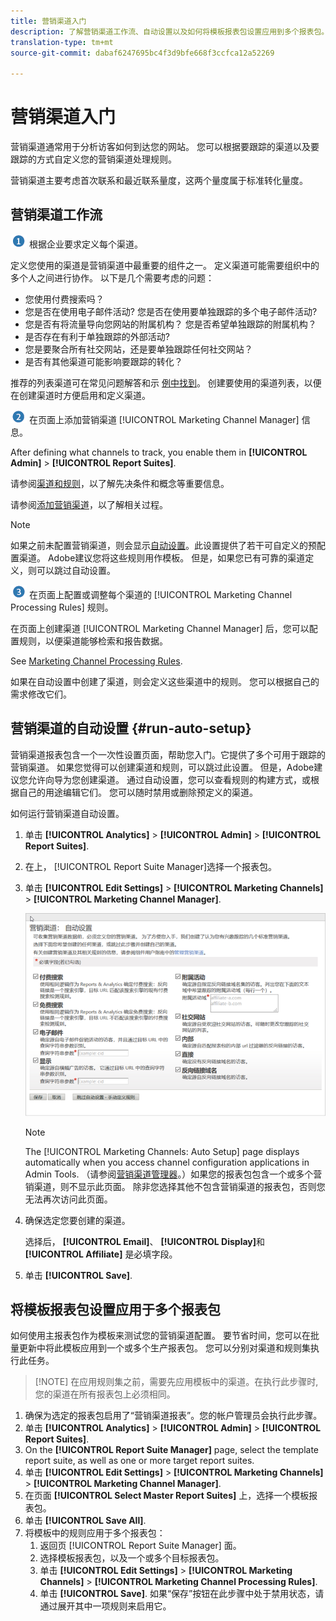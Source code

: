 ```yaml
---
title: 营销渠道入门
description: 了解营销渠道工作流、自动设置以及如何将模板报表包设置应用到多个报表包。
translation-type: tm+mt
source-git-commit: dabaf6247695bc4f3d9bfe668f3ccfca12a52269

---
```



# 营销渠道入门

营销渠道通常用于分析访客如何到达您的网站。 您可以根据要跟踪的渠道以及要跟踪的方式自定义您的营销渠道处理规则。

营销渠道主要考虑首次联系和最近联系量度，这两个量度属于标准转化量度。

## 营销渠道工作流

![](assets/step1_icon.png) 根据企业要求定义每个渠道。

定义您使用的渠道是营销渠道中最重要的组件之一。 定义渠道可能需要组织中的多个人之间进行协作。 以下是几个需要考虑的问题：

* 您使用付费搜索吗？
* 您是否在使用电子邮件活动? 您是否在使用要单独跟踪的多个电子邮件活动?
* 您是否有将流量导向您网站的附属机构？ 您是否希望单独跟踪的附属机构？
* 是否存在有利于单独跟踪的外部活动?
* 您是要聚合所有社交网站，还是要单独跟踪任何社交网站？
* 是否有其他渠道可能影响要跟踪的转化？

推荐的列表渠道可在常见问题解答和示 [例中找到](/help/components/c-marketing-channels/c-faq.md)。 创建要使用的渠道列表，以便在创建渠道时方便启用和定义渠道。

![](assets/step2_icon.png) 在页面上添加营销渠道 [!UICONTROL Marketing Channel Manager] 信息。

After defining what channels to track, you enable them in **[!UICONTROL Admin]** > **[!UICONTROL Report Suites]**.

请参阅[渠道和规则](/help/components/c-marketing-channels/c-channels.md)，以了解先决条件和概念等重要信息。

请参阅[添加营销渠道](/help/components/c-marketing-channels/c-channels.md)，以了解相关过程。

>[!NOTE]
>
>如果之前未配置营销渠道，则会显示[自动设置](/help/components/c-marketing-channels/c-getting-started-mchannel.md)。此设置提供了若干可自定义的预配置渠道。 Adobe建议您将这些规则用作模板。 但是，如果您已有可靠的渠道定义，则可以跳过自动设置。

![](assets/step3_icon.png) 在页面上配置或调整每个渠道的 [!UICONTROL Marketing Channel Processing Rules] 规则。

在页面上创建渠道 [!UICONTROL Marketing Channel Manager] 后，您可以配置规则，以便渠道能够检索和报告数据。

See [Marketing Channel Processing Rules](/help/components/c-marketing-channels/c-rules.md).

如果在自动设置中创建了渠道，则会定义这些渠道中的规则。 您可以根据自己的需求修改它们。

## 营销渠道的自动设置 {#run-auto-setup}

营销渠道报表包含一个一次性设置页面，帮助您入门。它提供了多个可用于跟踪的营销渠道。 如果您觉得可以创建渠道和规则，可以跳过此设置。 但是，Adobe建议您允许向导为您创建渠道。 通过自动设置，您可以查看规则的构建方式，或根据自己的用途编辑它们。 您可以随时禁用或删除预定义的渠道。

如何运行营销渠道自动设置。

1. 单击 **[!UICONTROL Analytics]** > **[!UICONTROL Admin]** > **[!UICONTROL Report Suites]**.
1. 在上， [!UICONTROL Report Suite Manager]选择一个报表包。
1. 单击 **[!UICONTROL Edit Settings]** > **[!UICONTROL Marketing Channels]** > **[!UICONTROL Marketing Channel Manager]**.

   ![步骤结果](assets/wizard.png)

   >[!NOTE]
   >
   >The [!UICONTROL Marketing Channels: Auto Setup] page displays automatically when you access channel configuration applications in Admin Tools. （请参阅[营销渠道管理器](/help/components/c-marketing-channels/c-channels.md)。）如果您的报表包包含一个或多个营销渠道，则不显示此页面。 除非您选择其他不包含营销渠道的报表包，否则您无法再次访问此页面。

1. 确保选定您要创建的渠道。

   选择后， **[!UICONTROL Email]**、 **[!UICONTROL Display]**&#x200B;和 **[!UICONTROL Affiliate]** 是必填字段。

1. 单击 **[!UICONTROL Save]**.

## 将模板报表包设置应用于多个报表包

如何使用主报表包作为模板来测试您的营销渠道配置。 要节省时间，您可以在批量更新中将此模板应用到一个或多个生产报表包。 您可以分别对渠道和规则集执行此任务。

>[!NOTE] 在应用规则集之前，需要先应用模板中的渠道。在执行此步骤时,您的渠道在所有报表包上必须相同。

1. 确保为选定的报表包启用了“营销渠道报表”。您的帐户管理员会执行此步骤。
1. 单击 **[!UICONTROL Analytics]** > **[!UICONTROL Admin]** > **[!UICONTROL Report Suites]**.
1. On the **[!UICONTROL Report Suite Manager]** page, select the template report suite, as well as one or more target report suites.
1. 单击 **[!UICONTROL Edit Settings]** > **[!UICONTROL Marketing Channels]** > **[!UICONTROL Marketing Channel Manager]**.
1. 在页面 **[!UICONTROL Select Master Report Suites]** 上，选择一个模板报表包。
1. 单击 **[!UICONTROL Save All]**.
1. 将模板中的规则应用于多个报表包： 
   1. 返回页 [!UICONTROL Report Suite Manager] 面。
   1. 选择模板报表包，以及一个或多个目标报表包。
   1. 单击 **[!UICONTROL Edit Settings]** > **[!UICONTROL Marketing Channels]** > **[!UICONTROL Marketing Channel Processing Rules]**.
   1. 单击 **[!UICONTROL Save]**. 如果“保存”按钮在此步骤中处于禁用状态，请通过展开其中一项规则来启用它。

